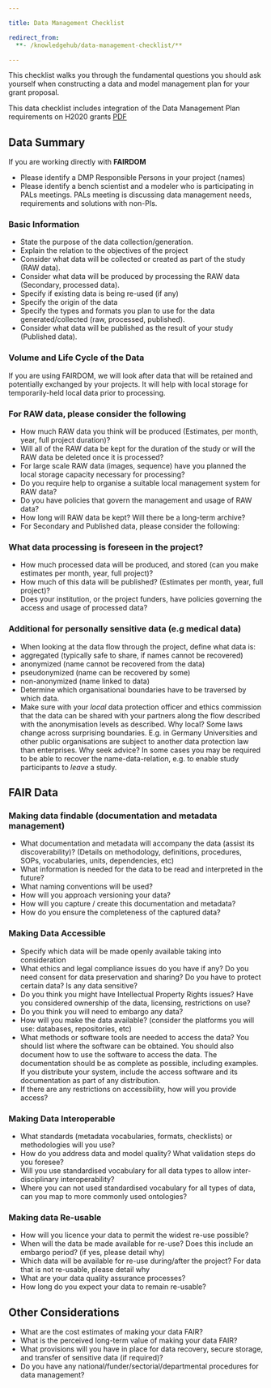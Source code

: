 ```yaml
---

title: Data Management Checklist

redirect_from: 
  **- /knowledgehub/data-management-checklist/**

---
```



This checklist walks you through the fundamental questions you should ask yourself when constructing a data and model management plan for your grant proposal.

This data checklist includes integration of the Data Management Plan requirements on H2020 grants [PDF](http://ec.europa.eu/research/participants/data/ref/h2020/grants_manual/hi/oa_pilot/h2020-hi-oa-data-mgt_en.pdf)

## Data Summary
If you are working directly with **FAIRDOM**

  * Please identify a DMP Responsible Persons in your project (names)
  * Please identify a bench scientist and a modeler who is participating in PALs meetings. PALs meeting is discussing data management needs, requirements and solutions with non-PIs.

### Basic Information

  * State the purpose of the data collection/generation.
  * Explain the relation to the objectives of the project
  * Consider what data will be collected or created as part of the study (RAW data).
  * Consider what data will be produced by processing the RAW data (Secondary, processed data).
  * Specify if existing data is being re-used (if any)
  * Specify the origin of the data
  * Specify the types and formats you plan to use for the data generated/collected (raw, processed, published).
  * Consider what data will be published as the result of your study (Published data).

### Volume and Life Cycle of the Data

If you are using FAIRDOM, we will look after data that will be retained and potentially exchanged by your projects. 
It will help with local storage for temporarily-held local data prior to processing.

### For RAW data, please consider the following

* How much RAW data you think will be produced (Estimates, per month, year, full project duration)?
* Will all of the RAW data be kept for the duration of the study or will the RAW data be deleted once it is processed?
* For large scale RAW data (images, sequence) have you planned the local storage capacity necessary for processing?
* Do you require help to organise a suitable local management system for RAW data?
* Do you have policies that govern the management and usage of RAW data?
* How long will RAW data be kept? Will there be a long-term archive?
* For Secondary and Published data, please consider the following:

### What data processing is foreseen in the project?
* How much processed data will be produced, and stored (can you make estimates per month, year, full project)?
* How much of this data will be published? (Estimates per month, year, full project)?
* Does your institution, or the project funders, have policies governing the access and usage of processed data?

### Additional for personally sensitive data (e.g medical data)

* When looking at the data flow through the project, define what data is:
* aggregated (typically safe to share, if names cannot be recovered)
* anonymized (name cannot be recovered from the data)
* pseudonymized (name can be recovered by some)
* non-anonymized (name linked to data)
* Determine which organisational boundaries have to be traversed by which data.
* Make sure with your *local* data protection officer and ethics commission that the data can be shared with your partners along the flow described with the anonymisation levels as described.  Why local? Some laws change across surprising boundaries. E.g. in Germany Universities and other public organisations are subject to another data protection law than enterprises. Why seek advice? In some cases you may be required to be able to recover the name-data-relation, e.g. to enable study participants to *leave* a study.

## FAIR Data

### Making data findable (documentation and metadata management)

* What documentation and metadata will accompany the data (assist its discoverability)? (Details on methodology, definitions, procedures, SOPs, vocabularies, units, dependencies, etc)
* What information is needed for the data to be read and interpreted in the future?
* What naming conventions will be used?
* How will you approach versioning your data?
* How will you capture / create this documentation and metadata?
* How do you ensure the completeness of the captured data?

### Making Data Accessible

* Specify which data will be made openly available taking into consideration
* What ethics and legal compliance issues do you have if any? Do you need consent for data preservation and sharing? Do you have to protect certain data? Is any data sensitive?
* Do you think you might have Intellectual Property Rights issues? Have you considered ownership of the data, licensing, restrictions on use?
* Do you think you will need to embargo any data?
* How will you make the data available? (consider the platforms you will use: databases, repositories, etc)
* What methods or software tools are needed to access the data? You should list where the software can be obtained. You should also document how to use the software to access the data. The documentation should be as complete as possible, including examples. If you distribute your system, include the access software and its documentation as part of any distribution.
* If there are any restrictions on accessibility, how will you provide access?

### Making Data Interoperable

* What standards (metadata vocabularies, formats, checklists) or methodologies will you use?
* How do you address data and model quality? What validation steps do you foresee?
* Will you use standardised vocabulary for all data types to allow inter-disciplinary interoperability?
* Where you can not used standardised vocabulary for all types of data, can you map to more commonly used ontologies?

### Making data Re-usable

* How will you licence your data to permit the widest re-use possible?
* When will the data be made available for re-use? Does this include an embargo period? (if yes, please detail why)
* Which data will be available for re-use during/after the project? For data that is not re-usable, please detail why
* What are your data quality assurance processes?
* How long do you expect your data to remain re-usable?

## Other Considerations

* What are the cost estimates of making your data FAIR?
* What is the perceived long-term value of making your data FAIR?
* What provisions will you have in place for data recovery, secure storage, and transfer of sensitive data (if required)?
* Do you have any national/funder/sectorial/departmental procedures for data management?
